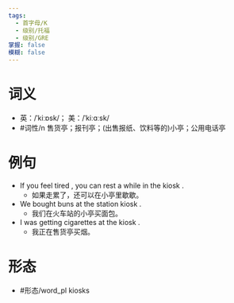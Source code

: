 ```yaml
---
tags:
  - 首字母/K
  - 级别/托福
  - 级别/GRE
掌握: false
模糊: false
---
```

# 词义
- 英：/ˈkiːɒsk/； 美：/ˈkiːɑːsk/
- #词性/n  售货亭；报刊亭；(出售报纸、饮料等的)小亭；公用电话亭
# 例句
- If you feel tired , you can rest a while in the kiosk .
	- 如果走累了，还可以在小亭里歇歇。
- We bought buns at the station kiosk .
	- 我们在火车站的小亭买面包。
- I was getting cigarettes at the kiosk .
	- 我正在售货亭买烟。
# 形态
- #形态/word_pl kiosks
